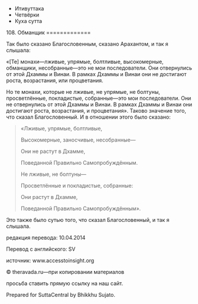









* Итивуттака
* Четвёрки
* Куха сутта


108\. Обманщик
\=\=\=\=\=\=\=\=\=\=\=\=\=



Так было сказано Благословенным, сказано Арахантом, и так я слышала:


«\[Те\] монахи—лживые, упрямые, болтливые, высокомерные, обманщики, несобранные—это не мои последователи\. Они отвернулись от этой Дхаммы и Винаи\. В рамках Дхаммы и Винаи они не достигают роста, возрастания, или процветания\.


Но те монахи, которые не лживые, не упрямые, не болтуны, просветлённые, покладистые, собранные—это мои последователи\. Они не отвернулись от этой Дхаммы и Винаи\. В рамках Дхаммы и Винаи они достигают роста, возрастания, и процветания»\. Таково значение того, что сказал Благословенный\. И в отношении этого было сказано:



> «Лживые, упрямые, болтливые,  
> 
> Высокомерные, заносчивые, несобранные—  
> 
> Они не растут в Дхамме,  
> 
> Поведанной Правильно Самопробуждённым\.  
> 
> Не лживые, не болтуны—  
> 
> Просветлённые и покладистые, собранные:  
> 
> Они растут в Дхамме,  
> 
> Поведанной Правильно Самопробуждённым»\.


Это также было сутью того, что сказал Благословенный, и так я слышала\.



редакция перевода: 10\.04\.2014


Перевод с английского: SV


источник: www\.accesstoinsight\.org


© theravada\.ru—при копировании материалов


просьба ставить прямую ссылку на наш сайт\.


Prepared for SuttaCentral by Bhikkhu Sujato\.






